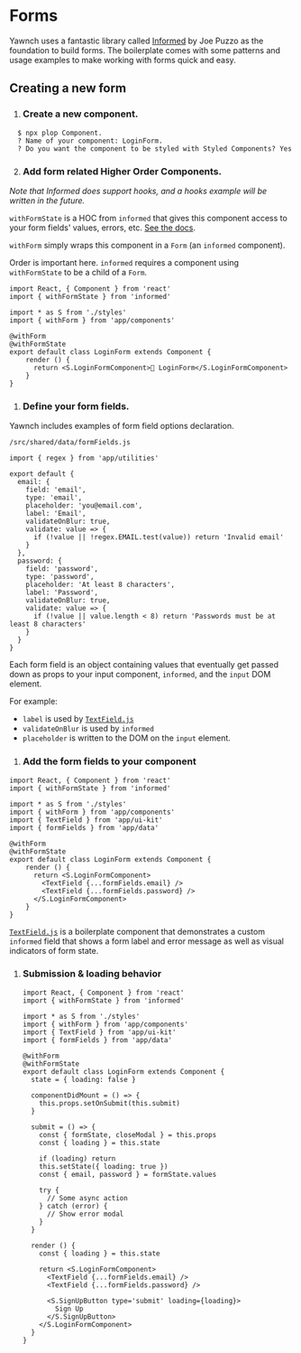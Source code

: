 # Forms

Yawnch uses a fantastic library called [Informed](https://github.com/joepuzzo/informed) by Joe Puzzo as the foundation to build forms.
The boilerplate comes with some patterns and usage examples to make working with forms quick and easy.

## Creating a new form

1. ### Create a new component.

  ```
    $ npx plop Component.
    ? Name of your component: LoginForm.
    ? Do you want the component to be styled with Styled Components? Yes
  ```

2. ### Add form related Higher Order Components.


  _Note that Informed does support hooks, and a hooks example will be written in the future._
  
  `withFormState` is a HOC from `informed` that gives this component access to your form fields' values, errors, etc. [See the docs](https://joepuzzo.github.io/informed/?path=/story/high-order-components--withformstate).
  
  `withForm` simply wraps this component in a `Form` (an `informed` component).
  
  Order is important here. `informed` requires a component using `withFormState` to be a child of a `Form`.

  ```
  import React, { Component } from 'react'
  import { withFormState } from 'informed'

  import * as S from './styles'
  import { withForm } from 'app/components'

  @withForm
  @withFormState
  export default class LoginForm extends Component {
  	  render () {
        return <S.LoginFormComponent>🚀 LoginForm</S.LoginFormComponent>
  	  }
  }

  ```

1. ### Define your form fields.

  Yawnch includes examples of form field options declaration.

  `/src/shared/data/formFields.js`

  ```
  import { regex } from 'app/utilities'

  export default {
    email: {
      field: 'email',
      type: 'email',
      placeholder: 'you@email.com',
      label: 'Email',
      validateOnBlur: true,
      validate: value => {
        if (!value || !regex.EMAIL.test(value)) return 'Invalid email'
      }
    },
    password: {
      field: 'password',
      type: 'password',
      placeholder: 'At least 8 characters',
      label: 'Password',
      validateOnBlur: true,
      validate: value => {
        if (!value || value.length < 8) return 'Passwords must be at least 8 characters'
      }
    }
  }
  ```

  Each form field is an object containing values that eventually get passed down as props to your input component, `informed`, and the `input` DOM element.

  For example:

  - `label` is used by [`TextField.js`](https://github.com/yawnch/react-firebase-ssr-starter/blob/master/src/shared/components/AppUIKit/TextField/TextField.js)
  - `validateOnBlur` is used by `informed`
  - `placeholder` is written to the DOM on the `input` element.


1. ### Add the form fields to your component

  ```
  import React, { Component } from 'react'
  import { withFormState } from 'informed'

  import * as S from './styles'
  import { withForm } from 'app/components'
  import { TextField } from 'app/ui-kit'
  import { formFields } from 'app/data'

  @withForm
  @withFormState
  export default class LoginForm extends Component {
  	  render () {
        return <S.LoginFormComponent>
          <TextField {...formFields.email} />
          <TextField {...formFields.password} />
        </S.LoginFormComponent>
  	  }
  }

  ```

  [`TextField.js`](https://github.com/yawnch/react-firebase-ssr-starter/blob/master/src/shared/components/AppUIKit/TextField/TextField.js) is a boilerplate component that demonstrates a custom `informed` field that shows a form label and error message as well as visual indicators of form state.

1. ### Submission & loading behavior

    ```
    import React, { Component } from 'react'
    import { withFormState } from 'informed'

    import * as S from './styles'
    import { withForm } from 'app/components'
    import { TextField } from 'app/ui-kit'
    import { formFields } from 'app/data'

    @withForm
    @withFormState
    export default class LoginForm extends Component {
      state = { loading: false }

      componentDidMount = () => {
        this.props.setOnSubmit(this.submit)
      }

      submit = () => {
        const { formState, closeModal } = this.props
        const { loading } = this.state

        if (loading) return
        this.setState({ loading: true })
        const { email, password } = formState.values

        try {
          // Some async action
        } catch (error) {
          // Show error modal
        }
      }

      render () {
        const { loading } = this.state

        return <S.LoginFormComponent>
          <TextField {...formFields.email} />
          <TextField {...formFields.password} />

          <S.SignUpButton type='submit' loading={loading}>
            Sign Up
          </S.SignUpButton>
        </S.LoginFormComponent>
      }
    }

    ```
